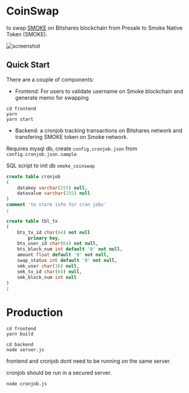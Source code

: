 # CoinSwap

to swap [SMOKE](https://cryptofresh.com/a/SMOKE) on Bitshares blockchain from Presale to Smoke Native Token (SMOKE).


![screenshot](https://user-images.githubusercontent.com/11970690/45248698-e2d8bf80-b33e-11e8-9236-1497b40a1535.png)


## Quick Start

There are a couple of components:

- Frontend: For users to validate username on Smoke blockchain and generate memo for swapping

```
cd frontend
yarn
yarn start
```


- Backend: a cronjob tracking transactions on Bitshares network and transfering SMOKE token on Smoke network.

Requires mysql db, create `config.cronjob.json` from `config.cronjob.json.sample`


SQL script to init db `smoke_coinswap`

```sql
create table cronjob
(
	datakey varchar(255) null,
	datavalue varchar(255) null
)
comment 'to store info for cron jobs'
;

create table tbl_tx
(
	bts_tx_id char(64) not null
		primary key,
	bts_user_id char(64) not null,
	bts_block_num int default '0' not null,
	amount float default '0' not null,
	swap_status int default '0' not null,
	smk_user char(16) null,
	smk_tx_id char(64) null,
	smk_block_num int null
)
;


```

# Production

```
cd frontend
yarn build
```

```
cd backend
node server.js
```


frontend and cronjob dont need to be running on the same server.

cronjob should be run in a secured server.

```
node cronjob.js
```